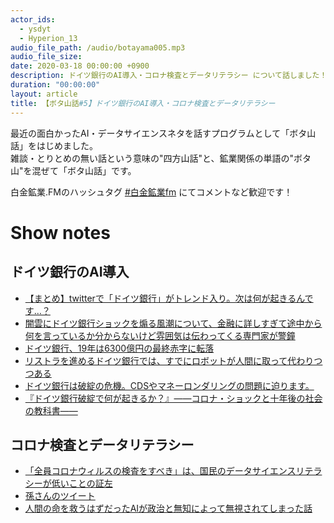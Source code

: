 ```yaml
---
actor_ids:
  - ysdyt
  - Hyperion_13
audio_file_path: /audio/botayama005.mp3
audio_file_size:
date: 2020-03-18 00:00:00 +0900
description: ドイツ銀行のAI導入・コロナ検査とデータリテラシー について話しました！
duration: "00:00:00"
layout: article
title: 【ボタ山話#5】ドイツ銀行のAI導入・コロナ検査とデータリテラシー
---
```

最近の面白かったAI・データサイエンスネタを話すプログラムとして「ボタ山話」をはじめました。  
雑談・とりとめの無い話という意味の"四方山話"と、鉱業関係の単語の"ボタ山"を混ぜて「ボタ山話」です。

白金鉱業.FMのハッシュタグ [#白金鉱業fm](https://twitter.com/search?q=%23%E7%99%BD%E9%87%91%E9%89%B1%E6%A5%ADfm&src=typed_query) にてコメントなど歓迎です！

# Show notes

## ドイツ銀行のAI導入
- [【まとめ】twitterで「ドイツ銀行」がトレンド入り。次は何が起きるんです…？](https://note.com/trader_hiro/n/nd8901aca9934)
- [闇雲にドイツ銀行ショックを煽る風潮について、金融に詳しすぎて途中から何を言っているか分からないけど雰囲気は伝わってくる専門家が警鐘](http://kabumatome.doorblog.jp/archives/65853491.html)
- [ドイツ銀行、19年は6300億円の最終赤字に転落](https://www.nikkei.com/article/DGXMZO55048630Q0A130C2EE9000/)
- [リストラを進めるドイツ銀行では、すでにロボットが人間に取って代わりつつある](https://headlines.yahoo.co.jp/hl?a=20191121-00000002-binsider-bus_all)
- [ドイツ銀行は破綻の危機。CDSやマネーロンダリングの問題に迫ります。](https://business-career.jp/articles/81f3W2WA3jyPilQe07RM)
- [『ドイツ銀行破綻で何が起きるか？』――コロナ・ショックと十年後の社会の教科書――](https://togetter.com/li/1480571)

## コロナ検査とデータリテラシー
- [「全員コロナウィルスの検査をすべき」は、国民のデータサイエンスリテラシーが低いことの証左](https://datamix.co.jp/blog-corona-inspection/)
- [孫さんのツイート](https://news.tv-asahi.co.jp/news_economy/articles/000178807.html)
- [人間の命を救うはずだったAIが政治と無知によって無視されてしまった話](https://qiita.com/KanNishida/items/f8197ba0171b46616417)